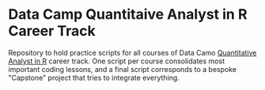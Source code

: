 # Data Camp Quantitaive Analyst in R Career Track
Repository to hold practice scripts for all courses of Data Camo [Quantitative Analyst in R](https://app.datacamp.com/learn/career-tracks/quantitative-analyst-with-r) career track. One script per course consolidates most important coding lessons, and a final script corresponds to a bespoke "Capstone" project that tries to integrate everything.

